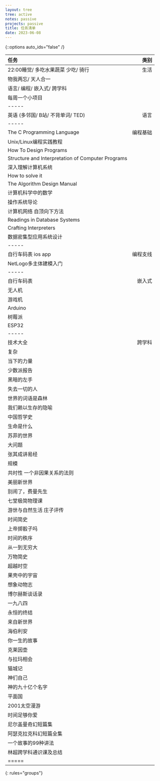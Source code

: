 ```yaml
---
layout: tree
tree: active
notes: passive
projects: passive
title: 任务清单
date: 2023-06-08
---
```



{::options auto_ids="false" /}


| 任务                                                         | 类别       |
|:-------------------------------------------------------------|-----------:|
| 22:00睡觉/ 多吃水果蔬菜 少吃/ 骑行                           | 生活       |
| 物我两忘/ 天人合一                                           |            |
| 语言/ 编程/ 嵌入式/ 跨学科                                   |            |
| 每周一个小项目                                               |            |
|-----
| 英语 (多邻国/ B站/ 不背单词/ TED)                            | 语言       |
|-----
| The C Programming Language                                   | 编程基础   |
| Unix/Linux编程实践教程                                       |            |
| How To Design Programs                                       |            |
| Structure and Interpretation of Computer Programs            |            |
| 深入理解计算机系统                                           |            |
| How to solve it                                              |            |
| The Algorithm Design Manual                                  |            |
| 计算机科学中的数学                                           |            |
| 操作系统导论                                                 |            |
| 计算机网络 自顶向下方法                                      |            |
| Readings in Database Systems                                 |            |
| Crafting Interpreters                                        |            |
| 数据密集型应用系统设计                                       |            |
|-----
| 自行车码表 ios app                                           | 编程支线   |
| NetLogo多主体建模入门                                        |            |
|-----
| 自行车码表                                                   | 嵌入式     |
| 无人机                                                       |            |
| 游戏机                                                       |            |
| Arduino                                                      |            |
| 树莓派                                                       |            |
| ESP32                                                        |            |
|-----
| 技术大全                                                     | 跨学科     |
| 复杂                                                         |            |
| 当下的力量                                                   |            |
| 少数派报告                                                   |            |
| 黑暗的左手                                                   |            |
| 失去一切的人                                                 |            |
| 世界的词语是森林                                             |            |
| 我们赖以生存的隐喻                                           |            |
| 中国哲学史                                                   |            |
| 生命是什么                                                   |            |
| 苏菲的世界                                                   |            |
| 大问题                                                       |            |
| 张其成讲易经                                                 |            |
| 规模                                                         |            |
| 共时性 一个非因果关系的法则                                  |            |
| 美丽新世界                                                   |            |
| 别闹了，费曼先生                                             |            |
| 七堂极简物理课                                               |            |
| 游世与自然生活 庄子评传                                      |            |
| 时间简史                                                     |            |
| 上帝掷骰子吗                                                 |            |
| 时间的秩序                                                   |            |
| 从一到无穷大                                                 |            |
| 万物简史                                                     |            |
| 超越时空                                                     |            |
| 果壳中的宇宙                                                 |            |
| 想象动物志                                                   |            |
| 博尔赫斯谈话录                                               |            |
| 一九八四                                                     |            |
| 永恒的终结                                                   |            |
| 来自新世界                                                   |            |
| 海伯利安                                                     |            |
| 你一生的故事                                                 |            |
| 克莱因壶                                                     |            |
| 与拉玛相会                                                   |            |
| 猫城记                                                       |            |
| 神们自己                                                     |            |
| 神的九十亿个名字                                             |            |
| 平面国                                                       |            |
| 2001太空漫游                                                 |            |
| 时间足够你爱                                                 |            |
| 尼尔盖曼奇幻短篇集                                           |            |
| 阿瑟克拉克科幻短篇全集                                       |            |
| 一个故事的99种讲法                                           |            |
| 林超跨学科通识课及总结                                       |            |
|=====
{: rules="groups"}

